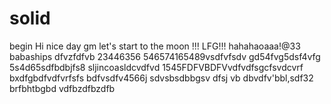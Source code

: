 # solid
begin
Hi
nice day
gm
let's start
to the moon !!!
LFG!!!
hahahaoaaa!@33
babaships
dfvzfdfvb
23446356
546574165489vsdfvfsdv
gd54fvg5dsf4vfg
5s4d65sdfbdbjfs8
sljincoasldcvdfvd
1545FDFVBDFVvdfvdfsgcfsvdcvrf
bxdfgbdfvdfvrfsfs
bdfvsdfv4566j
sdvsbsdbbgsv dfsj
vb dbvdfv'bbl,sdf32
brfbhtbgbd
vdfbzdfbzdfb
